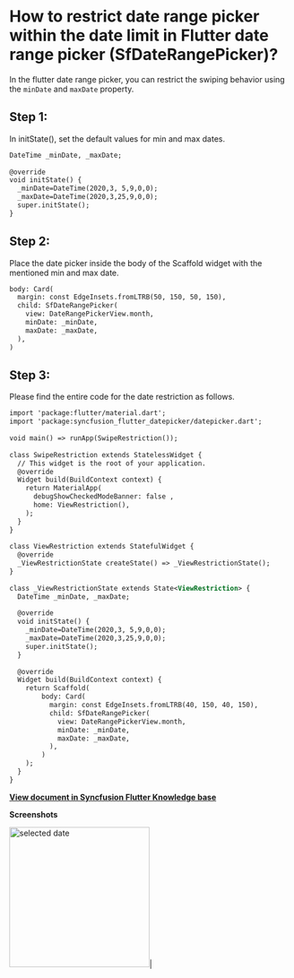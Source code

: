 # How to restrict date range picker within the date limit in Flutter date range picker (SfDateRangePicker)?

In the flutter date range picker, you can restrict the swiping behavior using the `minDate` and `maxDate` property.

## Step 1:
In initState(), set the default values for min and max dates.

```xml
DateTime _minDate, _maxDate;
 
@override
void initState() {
  _minDate=DateTime(2020,3, 5,9,0,0);
  _maxDate=DateTime(2020,3,25,9,0,0);
  super.initState();
} 
```
## Step 2:
Place the date picker inside the body of the Scaffold widget with the mentioned min and max date.

```xml
body: Card(
  margin: const EdgeInsets.fromLTRB(50, 150, 50, 150),
  child: SfDateRangePicker(
    view: DateRangePickerView.month,
    minDate: _minDate,
    maxDate: _maxDate,
  ),
)
```
 

## Step 3: 
Please find the entire code for the date restriction as follows.

```xml
import 'package:flutter/material.dart';
import 'package:syncfusion_flutter_datepicker/datepicker.dart';
 
void main() => runApp(SwipeRestriction());
 
class SwipeRestriction extends StatelessWidget {
  // This widget is the root of your application.
  @override
  Widget build(BuildContext context) {
    return MaterialApp(
      debugShowCheckedModeBanner: false ,
      home: ViewRestriction(),
    );
  }
}
 
class ViewRestriction extends StatefulWidget {
  @override
  _ViewRestrictionState createState() => _ViewRestrictionState();
}
 
class _ViewRestrictionState extends State<ViewRestriction> {
  DateTime _minDate, _maxDate;
 
  @override
  void initState() {
    _minDate=DateTime(2020,3, 5,9,0,0);
    _maxDate=DateTime(2020,3,25,9,0,0);
    super.initState();
  }
 
  @override
  Widget build(BuildContext context) {
    return Scaffold(
        body: Card(
          margin: const EdgeInsets.fromLTRB(40, 150, 40, 150),
          child: SfDateRangePicker(
            view: DateRangePickerView.month,
            minDate: _minDate,
            maxDate: _maxDate,
          ),
        )
    );
  }
}
```
**[View document in Syncfusion Flutter Knowledge base](https://www.syncfusion.com/kb/11329/how-to-restrict-date-range-picker-within-the-date-limit-in-flutter-date-range-picker)**

**Screenshots**

<img alt="selected date"  src="http://www.syncfusion.com/uploads/user/kb/flut/flut-856/flut-856_img1.png" width="250" height="250" />|
